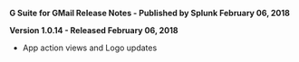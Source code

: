 **G Suite for GMail Release Notes - Published by Splunk February 06, 2018**


**Version 1.0.14 - Released February 06, 2018**

* App action views and Logo updates
